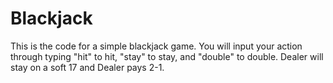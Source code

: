 # Blackjack

This is the code for a simple blackjack game. You will input your action through typing "hit" to hit, "stay" to stay, and "double" to double. Dealer will stay on a soft 17 and Dealer pays 2-1.
